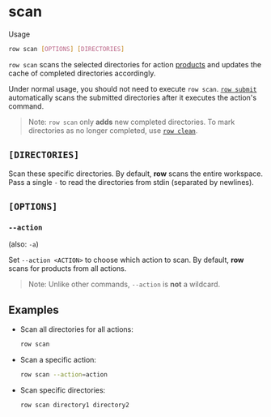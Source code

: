 # scan

Usage
```bash
row scan [OPTIONS] [DIRECTORIES]
```

`row scan` scans the selected directories for action
[products](../workflow/action/index.md#products) and updates the cache
of completed directories accordingly.

Under normal usage, you should not need to execute `row scan`.
[`row submit`](submit.md) automatically scans the submitted directories after it
executes the action's command.

> Note: `row scan` only **adds** new completed directories. To mark directories
> as no longer completed, use [`row clean`](clean.md).

## `[DIRECTORIES]`

Scan these specific directories. By default, **row** scans the entire workspace.
Pass a single `-` to read the directories from stdin (separated by newlines).

## `[OPTIONS]`

### `--action`

(also: `-a`)

Set `--action <ACTION>` to choose which action to scan. By default, **row**
scans for products from all actions.

> Note: Unlike other commands, `--action` is **not** a wildcard.

## Examples

* Scan all directories for all actions:
  ```bash
  row scan
  ```
* Scan a specific action:
  ```bash
  row scan --action=action
  ```
* Scan specific directories:
  ```bash
  row scan directory1 directory2
  ```
